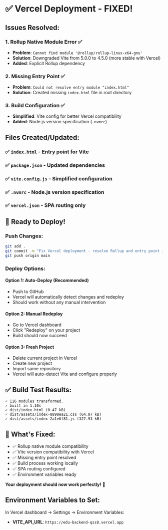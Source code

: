 # ✅ Vercel Deployment - FIXED!

## Issues Resolved:

### 1. **Rollup Native Module Error** ✅
- **Problem**: `Cannot find module '@rollup/rollup-linux-x64-gnu'`
- **Solution**: Downgraded Vite from 5.0.0 to 4.5.0 (more stable with Vercel)
- **Added**: Explicit Rollup dependency

### 2. **Missing Entry Point** ✅
- **Problem**: `Could not resolve entry module "index.html"`
- **Solution**: Created missing `index.html` file in root directory

### 3. **Build Configuration** ✅
- **Simplified**: Vite config for better Vercel compatibility
- **Added**: Node.js version specification (`.nvmrc`)

## Files Created/Updated:

### ✅ `index.html` - Entry point for Vite
### ✅ `package.json` - Updated dependencies
### ✅ `vite.config.js` - Simplified configuration
### ✅ `.nvmrc` - Node.js version specification
### ✅ `vercel.json` - SPA routing only

## 🚀 Ready to Deploy!

### **Push Changes:**
```bash
git add .
git commit -m "Fix Vercel deployment - resolve Rollup and entry point issues"
git push origin main
```

### **Deploy Options:**

#### Option 1: Auto-Deploy (Recommended)
- Push to GitHub
- Vercel will automatically detect changes and redeploy
- Should work without any manual intervention

#### Option 2: Manual Redeploy
- Go to Vercel dashboard
- Click "Redeploy" on your project
- Build should now succeed

#### Option 3: Fresh Project
- Delete current project in Vercel
- Create new project
- Import same repository
- Vercel will auto-detect Vite and configure properly

## ✅ Build Test Results:
```
✓ 116 modules transformed.
✓ built in 1.10s
✓ dist/index.html (0.47 kB)
✓ dist/assets/index-8898ea21.css (64.97 kB)
✓ dist/assets/index-2a1e6f81.js (327.93 kB)
```

## 🎯 What's Fixed:
- ✅ Rollup native module compatibility
- ✅ Vite version compatibility with Vercel
- ✅ Missing entry point resolved
- ✅ Build process working locally
- ✅ SPA routing configured
- ✅ Environment variables ready

**Your deployment should now work perfectly!** 🎉

## Environment Variables to Set:
In Vercel dashboard → Settings → Environment Variables:
- **VITE_API_URL**: `https://edu-backend-qss8.vercel.app`
